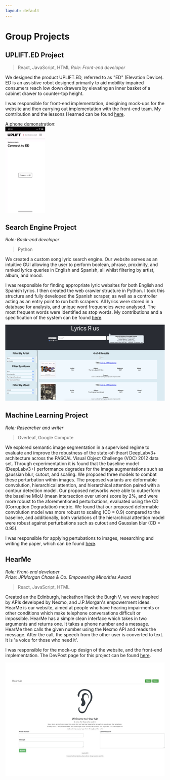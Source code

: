 ```yaml
---
layout: default
---
```


# Group Projects

## UPLIFT.ED Project
> React, JavaScript, HTML
<em>Role: Front-end developer</em>

We designed the product UPLIFT.ED, referred to as "ED" (Elevation Device). ED is an assistive robot designed primarily to aid mobility impaired consumers reach low down drawers by elevating an inner basket of a cabinet drawer to counter-top height.

I was responsible for front-end implementation, desigining mock-ups for the website and then carrying out implementation with the front-end team. My contribution and the lessons I learned can be found [here](https://nbviewer.org/github/moaylesbury/ED-Report/blob/main/s1751472-MichaelAylesbury-Group-15.pdf).

A phone demonstration:
<br>
<img src="ed.gif" width="25%" height="25%">

## Search Engine Project
<em>Role: Back-end developer</em>
> Python

We created a custom song lyric search engine. Our website serves as an intuitive GUI allowing the user to perform boolean, phrase, proximity, and ranked lyrics queries in English and Spanish, all whilst filtering by artist, album, and mood. 

I was responsible for finding appropriate lyric websites for both English and Spanish lyrics. I then created the web crawler structure in Python. I took this structure and fully developed the Spanish scraper, as well as a controller acting as an entry point to run both scrapers. All lyrics were stored in a database for analysis, and unique word frequencies were analysed. The most frequent words were identified as stop words. My contributions and a specification of the system can be found [here](https://nbviewer.org/github/moaylesbury/ED-Report/blob/main/ttds_group20.pdf).

<img src="lyricsRus.png">

## Machine Learning Project
<em>Role: Researcher and writer</em>
> Overleaf, Google Compute

We explored semantic image segmentation in a supervised regime to evaluate and improve the robustness of the state-of-theart DeepLabv3+ architecture across the PASCAL Visual Object Challenge (VOC) 2012 data set. Through experimentation it is found that the baseline model (DeepLabv3+) performance degrades for the image augmentations such as gaussian blur, cutout, and scaling. We proposed three models to combat these perturbation within images. The proposed variants are deformable convolution, hierarchical attention, and hierarchical attention paired with a contour detection model. Our proposed networks were able to outperform the baseline MIoU (mean intersection over union) score by 2%, and were more robust to the aforementioned perturbations, evaluated using the CD (Corruption Degradation) metric. We found that our proposed deformable convolution model was more robust to scaling (CD = 0.9) compared to the baseline, and additionally, both variations of the hierarchical attention model were robust against perturbations such as cutout and Gaussian blur (CD = 0.95).

I was responsible for applying pertubations to images, researching and writing the paper, which can be found [here](https://nbviewer.org/github/moaylesbury/ED-Report/blob/main/MLP-Report.pdf).

## HearMe
<em>Role: Front-end developer</em> 
<br>
<em>Prize: JPMorgan Chase & Co. Empowering Minorities Award</em>
> React, JavaScript, HTML

Created an the Edinburgh, hackathon Hack the Burgh V, we were inspired by APIs developed by Nexmo, and J.P.Morgan's empowerment ideas. HearMe is our website, aimed at people who have hearing impairments or other conditions which make telephone conversations difficult or impossible. HearMe has a simple clean interface which takes in two arguments and returns one. It takes a phone number and a message. HearMe then calls the given number using the Nexmo API and reads the message. After the call, the speech from the other user is converted to text. It is 'a voice for those who need it'.

I was responsible for the mock-up design of the website, and the front-end implementation. The DevPost page for this project can be found [here](https://devpost.com/software/hear-me).

<img src="hearme.jpeg">
